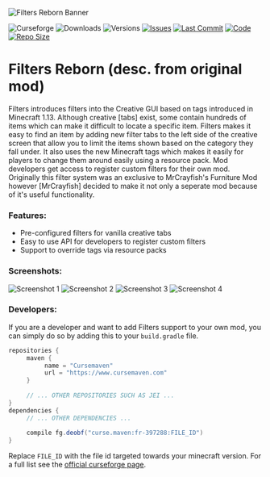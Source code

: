 ![Filters Reborn Banner](https://mc.lookonthebrightsi.de/filters-reborn/images/filters-reborn-banner.png)

![Curseforge](http://cf.way2muchnoise.eu/title/filters-reborn.svg?badge_style=for_the_badge)
![Downloads](http://cf.way2muchnoise.eu/full_filters-reborn_downloads.svg?badge_style=for_the_badge)
![Versions](http://cf.way2muchnoise.eu/versions/filters-reborn.svg?badge_style=for_the_badge)
[![Issues](https://img.shields.io/github/issues/Krxwallo/FiltersReborn?logo=github&style=for-the-badge)](https://www.github.com/Krxwallo/FiltersReborn/issues)
[![Last Commit](https://img.shields.io/github/last-commit/Krxwallo/FiltersReborn?logo=github&style=for-the-badge)](https://www.github.com/Krxwallo/FiltersReborn)
[![Code](https://img.shields.io/github/languages/top/Krxwallo/FiltersReborn?logo=github&style=for-the-badge)](https://www.github.com/Krxwallo/FiltersReborn)
[![Repo Size](https://img.shields.io/github/repo-size/Krxwallo/FiltersReborn?logo=github&style=for-the-badge)](https://www.github.com/Krxwallo/FiltersReborn)


# Filters Reborn (desc. from original mod)

Filters introduces filters into the Creative GUI based on tags introduced in Minecraft 1.13. Although creative [tabs] exist, some contain hundreds of items which can make it difficult to locate a specific item. Filters makes it easy to find an item by adding new filter tabs to the left side of the creative screen that allow you to limit the items shown based on the category they fall under. It also uses the new Minecraft tags which makes it easily for players to change them around easily using a resource pack. Mod developers get access to register custom filters for their own mod. Originally this filter system was an exclusive to MrCrayfish's Furniture Mod however [MrCrayfish] decided to make it not only a seperate mod because of it's useful functionality.

### Features:

* Pre-configured filters for vanilla creative tabs
* Easy to use API for developers to register custom filters
* Support to override tags via resource packs

### Screenshots:

![Screenshot 1](https://mc.lookonthebrightsi.de/filters-reborn/textures/filters_1.png)
![Screenshot 2](https://mc.lookonthebrightsi.de/filters-reborn/textures/filters_2.png)
![Screenshot 3](https://mc.lookonthebrightsi.de/filters-reborn/textures/filters_3.png)
![Screenshot 4](https://mc.lookonthebrightsi.de/filters-reborn/textures/filters_4.png)

### Developers:

If you are a developer and want to add Filters support to your own mod, you can simply do so by adding this to your ```build.gradle``` file.

```gradle
repositories {
     maven {
          name = "Cursemaven"
          url = "https://www.cursemaven.com"
     }
     
     // ... OTHER REPOSITORIES SUCH AS JEI ...
}
dependencies {
     // ... OTHER DEPENDENCIES ... 
     
     compile fg.deobf("curse.maven:fr-397288:FILE_ID")
}
```
Replace ```FILE_ID``` with the file id targeted towards your minecraft version. For a full list see the [official curseforge page](https://www.curseforge.com/minecraft/mc-mods/filters-reborn).
